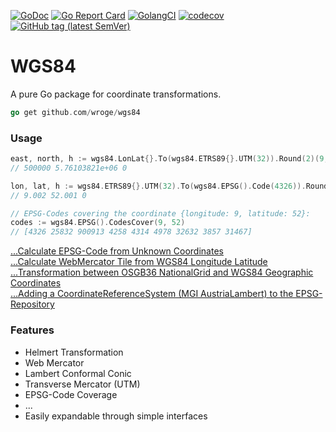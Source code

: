 [![GoDoc](http://img.shields.io/badge/godoc-reference-5272B4.svg?style=flat-square)](https://godoc.org/github.com/wroge/wgs84)
[![Go Report Card](https://goreportcard.com/badge/github.com/wroge/wgs84?style=flat-square)](https://goreportcard.com/report/github.com/wroge/wgs84)
[![GolangCI](https://golangci.com/badges/github.com/wroge/wgs84.svg)](https://golangci.com/r/github.com/wroge/wgs84)
[![codecov](https://codecov.io/gh/wroge/wgs84/branch/master/graph/badge.svg)](https://codecov.io/gh/wroge/wgs84)
[![GitHub tag (latest SemVer)](https://img.shields.io/github/tag/wroge/wgs84.svg?style=social)](https://github.com/wroge/wgs84/tags)

# WGS84

A pure Go package for coordinate transformations.

```go
go get github.com/wroge/wgs84
```

### Usage
```go
east, north, h := wgs84.LonLat{}.To(wgs84.ETRS89{}.UTM(32)).Round(2)(9, 52, 0)
// 500000 5.76103821e+06 0

lon, lat, h := wgs84.ETRS89{}.UTM(32).To(wgs84.EPSG().Code(4326)).Round(3)(500150, 5761200, 0)
// 9.002 52.001 0

// EPSG-Codes covering the coordinate {longitude: 9, latitude: 52}:
codes := wgs84.EPSG().CodesCover(9, 52)
// [4326 25832 900913 4258 4314 4978 32632 3857 31467]
```

[...Calculate EPSG-Code from Unknown Coordinates](https://gist.github.com/wroge/e2160c1483a083997accf49009e7b08a)   
[...Calculate WebMercator Tile from WGS84 Longitude Latitude](https://gist.github.com/wroge/979869ff59046c4d841248c101472783)   
[...Transformation between OSGB36 NationalGrid and WGS84 Geographic Coordinates](https://gist.github.com/wroge/b7cd3c9dda9973b7085a10b09360ea00)   
[...Adding a CoordinateReferenceSystem (MGI AustriaLambert) to the EPSG-Repository](https://gist.github.com/wroge/844743b2756dcb47077eacbf2f129b92)   

### Features

- Helmert Transformation
- Web Mercator
- Lambert Conformal Conic
- Transverse Mercator (UTM)
- EPSG-Code Coverage
- ...
- Easily expandable through simple interfaces
